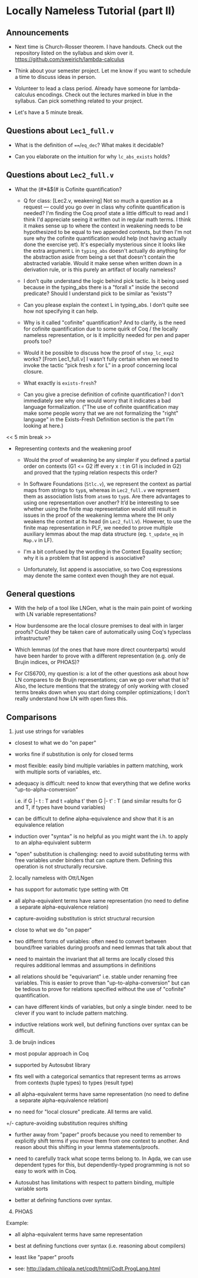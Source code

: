 Locally Nameless Tutorial (part II)
==================================

Announcements
-------------
* Next time is Church-Rosser theorem. I have handouts. Check out the 
  repository listed on the syllabus and skim over it.
  https://github.com/sweirich/lambda-calculus

* Think about your semester project. Let me know if you want to schedule a 
  time to discuss ideas in person.

* Volunteer to lead a class period. Already have someone for lambda-calculus
  encodings. Check out the lectures marked in blue in the syllabus.
  Can pick something related to your project.
  
* Let's have a 5 minute break.


Questions about `Lec1_full.v`
---------------------------

* What is the definition of `==`/`eq_dec`? What makes it decidable?

* Can you elaborate on the intuition for why `lc_abs_exists` holds?

Questions about `Lec2_full.v`
---------------------------

* What the (#*&$(# is Cofinite quantification?

    * Q for class: [Lec2.v, weakening] Not so much a question as a request —
      could you go over in class why cofinite quantification is needed? I'm
      finding the Coq proof state a little difficult to read and I think I'd
      appreciate seeing it written out in regular math terms. I think it makes
      sense up to where the context in weakening needs to be hypothesized to
      be equal to two appended contexts, but then I'm not sure why the
      cofinite quantification would help (not having actually done the
      exercise yet). It's especially mysterious since it looks like the extra
      argument `L` in `typing_abs` doesn't actually do anything for the
      abstraction aside from being a set that doesn't contain the abstracted
      variable. Would it make sense when written down in a derivation rule, or
      is this purely an artifact of locally nameless?
      
    *  I don’t quite understand the logic behind pick tactic. Is it being used
       because in the typing_abs there is a "forall x" inside the second
       predicate? Should I understand pick to be similar as “exists”?
      
    * Can you please explain the context L in typing_abs. I don’t quite see
      how not specifying it can help.
      
    * Why is it called "cofinite" quantification? And to clarify, is the need
      for cofinite quantification due to some quirk of Coq / the locally
      nameless representation, or is it implicitly needed for pen and paper
      proofs too?

    * Would it be possible to discuss how the proof of `step_lc_exp2` works?
      [From Lec1_full.v] I wasn’t fully certain when we need to invoke the
      tactic “pick fresh x for L” in a proof concerning local closure.

    * What exactly is `exists-fresh`?
    
    * Can you give a precise definition of cofinite quantification? I don't
      immediately see why one would worry that it indicates a bad language
      formalization. ("The use of cofinite quantification may make some people
      worry that we are not formalizing the "right" language" in the
      Exists-Fresh Definition section is the part I'm looking at here.)

<< 5 min break >>

* Representing contexts and the weakening proof

    * Would the proof of weakening be any simpler if you defined a partial
      order on contexts (G1 <= G2 iff every x : t in G1 is included in G2) and
      proved that the typing relation respects this order?

    * In Software Foundations (`Stlc.v`), we represent the context as partial
      maps from strings to `typ`s, whereas in `Lec2_full.v` we represent them
      as association lists from `atom`s to `typ`s. Are there advantages to
      using one representation over another?  It’d be interesting to see
      whether using the finite map representation would still result in issues
      in the proof of the weakening lemma where the IH only weakens the
      context at its head (in `Lec2_full`.v).  However, to use the finite map
      representation in PLF, we needed to prove multiple auxiliary lemmas
      about the map data structure (eg. `t_update_eq` in `Map.v` in LF).
      
    * I'm a bit confused by the wording in the Context Equality section; why
      it is a problem that list append is associative?
      
    * Unfortunately, list append is associative, so two Coq expressions 
      may denote the same context even though they are not equal.

General questions
-----------------

* With the help of a tool like LNGen, what is the main pain point of working
  with LN variable representations?
  
* How burdensome are the local closure premises to deal with in larger proofs?
  Could they be taken care of automatically using Coq's typeclass
  infrastructure?
  
* Which lemmas (of the ones that have more direct counterparts) would have
  been harder to prove with a different representation (e.g. only de Brujin
  indices, or PHOAS)?
  
* For CIS6700, my question is: a lot of the other questions ask about how LN
  compares to de Bruijn representations; can we go over what that is?  Also,
  the lecture mentions that the strategy of only working with closed terms
  breaks down when you start doing compiler optimizations; I don't really
  understand how LN with open fixes this.


Comparisons
-----------

1. just use strings for variables

+ closest to what we do "on paper"

+ works fine if substitution is only for closed terms

+ most flexible: easily bind multiple variables in pattern matching, 
  work with multiple sorts of variables, etc.

- adequacy is difficult: need to know that everything that we 
  define works "up-to-alpha-conversion"
  
  i.e. if    G |- t : T   and t =alpha t' then  G |- t' : T
  (and similar results for G and T, if types have bound variables)

- can be difficult to define alpha-equivalence and show that 
  it is an equivalence relation
  
- induction over "syntax" is no helpful as you might want the 
  i.h. to apply to an alpha-equivalent subterm

- "open" substitution is challenging: need to avoid substituting 
  terms with free variables under binders that can capture them.
  Defining this operation is not structurally recursive.
  
2. locally nameless with Ott/LNgen

+ has support for automatic type setting with Ott

+ all alpha-equivalent terms have same representation 
  (no need to define a separate alpha-equivalence relation)
  
+ capture-avoiding substitution is strict structural recursion

- close to what we do "on paper"

- two differnt forms of variables: often need to convert between bound/free
  variables during proofs and need lemmas that talk about that
  
- need to maintain the invariant that all terms are locally closed
  this requires additional lemmas and assumptions in definitions

- all relations should be "equivariant" i.e. stable under renaming 
  free variables. This is easier to prove than "up-to-alpha-conversion"
  but can be tedious to prove for relations specified without the use of
  "cofinite" quantification.

- can have different kinds of variables, but only a single binder. 
  need to be clever if you want to include pattern matching.

- inductive relations work well, but defining functions over 
  syntax can be difficult.

3. de bruijn indices

+ most popular approach in Coq

+ supported by Autosubst library

+ fits well with a categorical semantics that represent terms as 
  arrows from contexts (tuple types) to types (result type)

+ all alpha-equivalent terms have same representation 
  (no need to define a separate alpha-equivalence relation)
  
+ no need for "local closure" predicate. All terms are valid.

+/- capture-avoiding substitution requires shifting

- further away from "paper" proofs because you need to remember to explicitly
  shift terms if you move them from one context to another.  And reason about
  this shifting in your lemma statements/proofs.

- need to carefully track what scope terms belong to. In Agda, we can 
  use dependent types for this, but dependently-typed programming 
  is not so easy to work with in Coq.
  
- Autosubst has limitations with respect to pattern binding, 
  multiple variable sorts
  
- better at defining functions over syntax.

4. PHOAS

Example: 

+ all alpha-equivalent terms have same representation

+ best at defining functions over syntax (i.e. reasoning about compilers)

- least like "paper" proofs

- see: http://adam.chlipala.net/cpdt/html/Cpdt.ProgLang.html


